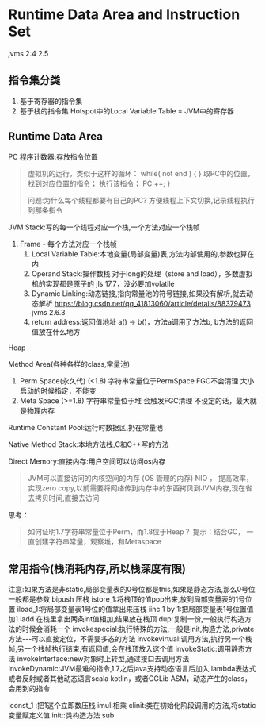 # Runtime Data Area and Instruction Set

jvms 2.4 2.5

## 指令集分类

1. 基于寄存器的指令集
2. 基于栈的指令集
   Hotspot中的Local Variable Table = JVM中的寄存器

## Runtime Data Area

PC 程序计数器:存放指令位置
>
> 虚拟机的运行，类似于这样的循环：
> while( not end ) { }
> 取PC中的位置，找到对应位置的指令；
> 执行该指令；
> PC ++;
> }
>
>问题:为什么每个线程都要有自己的PC?
>方便线程上下文切换,记录线程执行到那条指令

JVM Stack:写的每一个线程对应一个栈,一个方法对应一个栈帧
1. Frame - 每个方法对应一个栈帧
   1. Local Variable Table:本地变量(局部变量)表,方法内部使用的,参数也算在内
   2. Operand Stack:操作数栈
      对于long的处理（store and load），多数虚拟机的实现都是原子的
      jls 17.7，没必要加volatile
   3. Dynamic Linking:动态链接,指向常量池的符号链接,如果没有解析,就去动态解析
       https://blog.csdn.net/qq_41813060/article/details/88379473 
      jvms 2.6.3
   4. return address:返回值地址
      a() -> b()，方法a调用了方法b, b方法的返回值放在什么地方

Heap

Method Area(各种各样的class,常量池)
1. Perm Space(永久代) (<1.8)
   字符串常量位于PermSpace
   FGC不会清理
   大小启动的时候指定，不能变
2. Meta Space (>=1.8)
   字符串常量位于堆
   会触发FGC清理
   不设定的话，最大就是物理内存

Runtime Constant Pool:运行时数据区,扔在常量池

Native Method Stack:本地方法栈,C和C++写的方法

Direct Memory:直接内存:用户空间可以访问os内存
> JVM可以直接访问的内核空间的内存 (OS 管理的内存)
> NIO ， 提高效率，实现zero copy,以前需要将网络传到内存中的东西拷贝到JVM内存,现在省去拷贝时间,直接去访问

思考：
> 如何证明1.7字符串常量位于Perm，而1.8位于Heap？
> 提示：结合GC， 一直创建字符串常量，观察堆，和Metaspace


## 常用指令(栈消耗内存,所以栈深度有限)
注意:如果方法是非static,局部变量表的0号位都是this,如果是静态方法,那么0号位一般都是参数
bipush 压栈
istore_1:将栈顶的值pop出来,放到局部变量表的1号位置
iload_1:将局部变量表1号位的值拿出来压栈
iinc 1 by 1:把局部变量表1号位置值加1
iadd 在栈里拿出两条int值相加,结果放在栈顶
dup:复制一份,一般执行构造方法的时候会消耗一个
invokespecial:执行特殊的方法,一般是init,构造方法,private 方法---可以直接定位，不需要多态的方法
invokevirtual:调用方法,执行另一个栈帧,另一个栈帧执行结束,有返回值,会在栈顶放入这个值
invokeStatic:调用静态方法
invokeInterface:new对象时上转型,通过接口去调用方法
InvokeDynamic:JVM最难的指令,1.7之后java支持动态语言后加入
       lambda表达式或者反射或者其他动态语言scala kotlin，或者CGLib ASM，动态产生的class，会用到的指令

iconst_1  :把1这个立即数压栈
imul:相乘
clinit:类在初始化阶段调用的方法,将static变量赋定义值
init::类构造方法
sub

